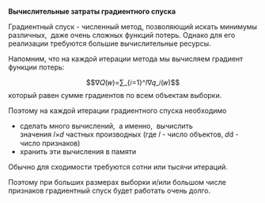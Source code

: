 
**Вычислительные затраты градиентного спуска**

Градиентный спуск - численный метод, позволяющий искать минимумы различных,  даже очень сложных функций потерь. Однако для его реализации требуются большие вычислительные ресурсы.

Напомним, что на каждой итерации метода мы вычисляем градиент функции потерь:

$$∇𝑄(𝑤)=∑_{𝑖=1}^𝑙∇𝑞_𝑖(𝑤)$$
который равен сумме градиентов по всем объектам выборки.

Поэтому на каждой итерации градиентного спуска необходимо

- сделать много вычислений,  а именно,  вычислить значения 𝑙×𝑑 частных производных (где 𝑙 - число объектов, 𝑑d - число признаков)
- хранить эти вычисления в памяти

Обычно для сходимости требуются сотни или тысячи итераций.

Поэтому при больших размерах выборки и/или большом числе признаков градиентный спуск будет работать очень долго.